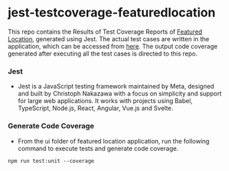 # jest-testcoverage-featuredlocation
This repo contains the Results of Test Coverage Reports of [Featured Location](https://github.com/pramod096/Featured-Location), generated using Jest. The actual test cases are written in the application, which can be accessed from [here](https://github.com/pramod096/Featured-Location/tree/main/ui/__tests__). The output code coverage generated after executing all the test cases is directed to this repo.

### Jest
- Jest is a JavaScript testing framework maintained by Meta, designed and built by Christoph Nakazawa with a focus on simplicity and support for large web applications. It works with projects using Babel, TypeScript, Node.js, React, Angular, Vue.js and Svelte.

### Generate Code Coverage
- From the ui folder of featured location application, run the following command to execute tests and generate code coverage.
```
npm run test:unit --coverage
```
